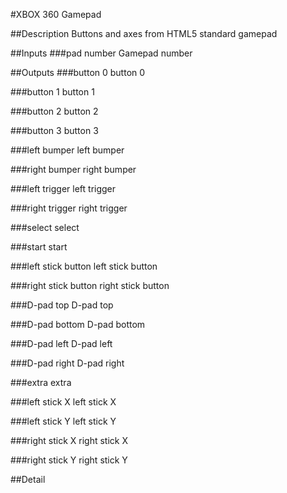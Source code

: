 #XBOX 360 Gamepad

##Description
Buttons and axes from HTML5 standard gamepad

##Inputs
###pad number
Gamepad number

##Outputs
###button 0
button 0

###button 1
button 1

###button 2
button 2

###button 3
button 3

###left bumper
left bumper

###right bumper
right bumper

###left trigger
left trigger

###right trigger
right trigger

###select
select

###start
start

###left stick button
left stick button

###right stick button
right stick button

###D-pad top
D-pad top

###D-pad bottom
D-pad bottom

###D-pad left
D-pad left

###D-pad right
D-pad right

###extra
extra

###left stick X
left stick X

###left stick Y
left stick Y

###right stick X
right stick X

###right stick Y
right stick Y

##Detail

